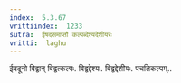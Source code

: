 ```yaml
---
index:  5.3.67
vrittiindex:  1233
sutra:  ईषदसमाप्तौ कल्पब्देश्यदेशीयरः
vritti:  laghu 
---
```


ईषदूनो विद्वान् विद्वत्कल्पः. विद्वद्देश्यः. विद्वद्देशीयः. पचतिकल्पम्..

